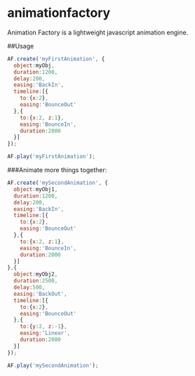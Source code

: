 # animationfactory
Animation Factory is a lightweight javascript animation engine.

##Usage

```javascript
AF.create('myFirstAnimation', {
  object:myObj,
  duration:1200,
  delay:200,
  easing:'BackIn',
  timeline:[{
    to:{x:2},
    easing:'BounceOut'
  },{
    to:{x:2, z:1},
    easing:'BounceIn',
    duration:2000
  }]
});

AF.play('myFirstAnimation');

```

###Animate more things together:

```javascript
AF.create('mySecondAnimation', {
  object:myObj1,
  duration:1200,
  delay:200,
  easing:'BackIn',
  timeline:[{
    to:{x:2},
    easing:'BounceOut'
  },{
    to:{x:2, z:1},
    easing:'BounceIn',
    duration:2000
  }]
},{
  object:myObj2,
  duration:2500,
  delay:500,
  easing:'BackOut',
  timeline:[{
    to:{x:2},
    easing:'BounceOut'
  },{
    to:{y:2, z:-1},
    easing:'Linear',
    duration:2000
  }]
});

AF.play('mySecondAnimation');
```
